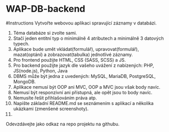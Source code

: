 # WAP-DB-backend
#Instructions
Vytvořte webovou aplikaci spravující záznamy v databázi.

1. Téma databáze si zvolte sami.
2. Stačí jeden entitní typ o minimálně 4 atributech a minimálně 3 datových typech.
3. Aplikace bude umět vkládat(formulář), upravovat(formulář), mazat(optání) a zobrazovat(tabulka) jednotlivé záznamy.
4. Pro frontend použijte HTML, CSS (SASS, SCSS) a JS.
5. Pro backend použijte jazyk dle vašeho uvážení z nabízených: PHP, JS(node.js), Python, Java
6. DBMS může být jedna z uvedených: MySQL, MariaDB, PostgreSQL, MongoDB.
7. Aplikace nemusí být OOP ani MVC, OOP a MVC jsou však body navíc.
8. Nemusí být responzivní ani přístupná, ale opět jsou to body navíc.
9. Nemusíte řešit přihlašováním práva atp.
10. Napište základní README.md se seznámením s aplikací a několika ukázkami (zmenšené screenshoty). 
11. 
Odevzdávejte jako odkaz na repo projektu na githubu.
